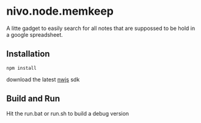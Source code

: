 # nivo.node.memkeep

A litte gadget to easily search for all notes that are suppossed to be hold in a google spreadsheet.

## Installation

`npm install`

download the latest [nwjs](https://nwjs.io/) sdk

## Build and Run

Hit the run.bat or run.sh to build a debug version